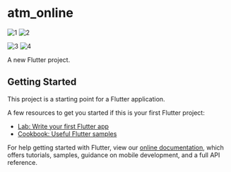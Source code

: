 # atm_online

![1](https://user-images.githubusercontent.com/24206106/89752540-b6022980-dacc-11ea-8295-c76025a4fed5.PNG) ![2](https://user-images.githubusercontent.com/24206106/89752629-15f8d000-dacd-11ea-9414-db8a3042da1a.PNG)

![3](https://user-images.githubusercontent.com/24206106/89752674-3cb70680-dacd-11ea-900d-bb3d991673a8.PNG) ![4](https://user-images.githubusercontent.com/24206106/89752684-46406e80-dacd-11ea-943d-e32f1f950f42.PNG)

A new Flutter project.

## Getting Started

This project is a starting point for a Flutter application.

A few resources to get you started if this is your first Flutter project:

- [Lab: Write your first Flutter app](https://flutter.dev/docs/get-started/codelab)
- [Cookbook: Useful Flutter samples](https://flutter.dev/docs/cookbook)

For help getting started with Flutter, view our
[online documentation](https://flutter.dev/docs), which offers tutorials,
samples, guidance on mobile development, and a full API reference.
